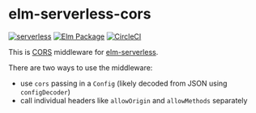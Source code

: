 # elm-serverless-cors

[![serverless](http://public.serverless.com/badges/v3.svg)](http://www.serverless.com)
[![Elm Package](https://img.shields.io/badge/elm-1.0.0-blue.svg)](http://package.elm-lang.org/packages/ktonon/elm-serverless-cors/latest)
[![CircleCI](https://img.shields.io/circleci/project/github/ktonon/elm-serverless-cors.svg)](https://circleci.com/gh/ktonon/elm-serverless-cors)

This is [CORS][] middleware for [elm-serverless][].

There are two ways to use the middleware:

* use `cors` passing in a `Config` (likely decoded from JSON using `configDecoder`)
* call individual headers like `allowOrigin` and `allowMethods` separately

[CORS]:https://en.wikipedia.org/wiki/Cross-origin_resource_sharing
[elm-serverless]:http://package.elm-lang.org/packages/ktonon/elm-serverless/latest
